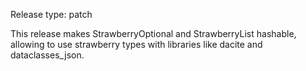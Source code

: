 Release type: patch

This release makes StrawberryOptional and StrawberryList hashable,
allowing to use strawberry types with libraries like dacite and
dataclasses_json.
